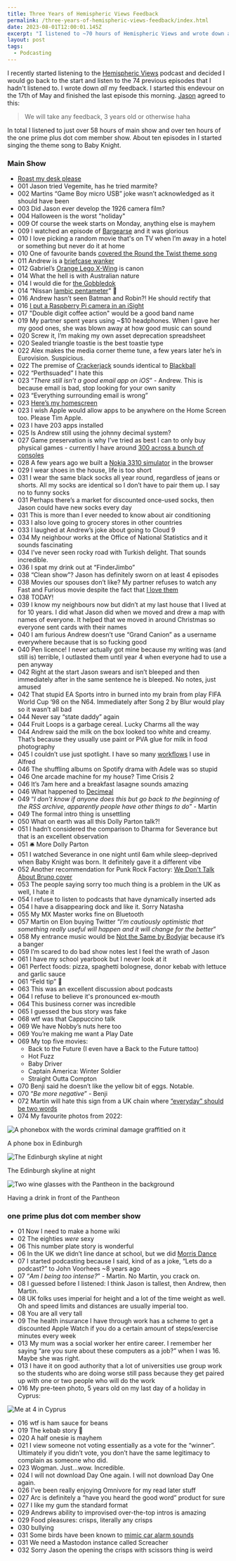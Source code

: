 ```yaml
---
title: Three Years of Hemispheric Views Feedback
permalink: /three-years-of-hemispheric-views-feedback/index.html
date: 2023-08-01T12:00:01.145Z
excerpt: "I listened to ~70 hours of Hemispheric Views and wrote down all my feedback"
layout: post
tags:
  - Podcasting
---
```


I recently started listening to the [Hemispheric Views](https://hemisphericviews.com/) podcast and decided I would go back to the start and listen to the 74 previous episodes that I hadn't listened to. I wrote down _all_ my feedback. I started this endevour on the 17th of May and finished the last episode this morning. [Jason](https://grepjason.sh/) agreed to this:

> We will take any feedback, 3 years old or otherwise haha

In total I listened to just over 58 hours of main show and over ten hours of the one prime plus dot com member show. About ten episodes in I started singing the theme song to Baby Knight. 

### Main Show

- [Roast my desk please](https://rknightuk.s3.amazonaws.com/site/desk-2023.jpg)
- 001 Jason tried Vegemite, has he tried marmite? 
- 002 Martins “Game Boy micro USB” joke wasn’t acknowledged as it should have been 
- 003 Did Jason ever develop the 1926 camera film? 
- 004 Halloween is the worst "holiday"
- 009 Of course the week starts on Monday, anything else is mayhem
- 009 I watched an episode of [Bargearse](https://youtu.be/Fahf77qzEnE) and it was glorious
- 010 I love picking a random movie that's on TV when I’m away in a hotel or something but never do it at home
- 010 One of favourite bands [covered the Round the Twist theme song](https://www.youtube.com/watch?v=C7bnFPaGnkc)
- 011 Andrew is a [briefcase wanker](https://www.youtube.com/watch?v=Qsj2-dWf1ko)
- 012 Gabriel’s [Orange Lego X-Wing](https://www.lego.com/en-gb/product/poe-s-x-wing-fighter-75102) is canon
- 014 What the hell is with Australian nature
- 014 I would die for [the Gobbledok](https://www.youtube.com/watch?v=3vIaCXCkkrs)
- 014 “Nissan [Iambic pentameter](https://en.wikipedia.org/wiki/Iambic_pentameter)” 👏
- 016 Andrew hasn’t seen Batman and Robin?! He should rectify that
- 016 [I put a Raspberry Pi camera in an iSight](https://rknight.me/building-a-pisight/)
- 017 "Double digit coffee action" would be a good band name 
- 019 My partner spent years using ~$10 headphones. When I gave her my good ones, she was blown away at how good music can sound
- 020 Screw it, I’m making my own asset deprecation spreadsheet 
- 020 Sealed triangle toastie is the best toastie type
- 022 Alex makes the media corner theme tune, a few years later he’s in Eurovision. Suspicious. 
- 022 The premise of [Crackerjack](https://en.wikipedia.org/wiki/Crackerjack_(2002_film)) sounds identical to [Blackball](https://www.imdb.com/title/tt0337879/)
- 022 “Perthsuaded” I hate this
- 023 “_There still isn’t a good email app on iOS_” - Andrew. This is because email is bad, stop looking for your own sanity
- 023 “Everything surrounding email is wrong”
- 023 [Here’s my homescreen](https://rknight.me/micro/110361312690891868/)
- 023 I wish Apple would allow apps to be anywhere on the Home Screen too. Please Tim Apple. 
- 023 I have 203 apps installed 
- 025 Is Andrew still using the johnny decimal system?
- 027 Game preservation is why I’ve tried as best I can to only buy physical games - currently I have around [300 across a bunch of consoles](https://rknight.me/collections/games)
- 028 A few years ago we built a [Nokia 3310 simulator](http://knockoffia.devsdodesign.com) in the browser
- 029 I wear shoes in the house, life is too short 
- 031 I wear the same black socks all year round, regardless of jeans or shorts. All my socks are identical so I don’t have to pair them up. I say no to funny socks
- 031 Perhaps there’s a market for discounted once-used socks, then Jason could have new socks every day 
- 031 This is more than I ever needed to know about air conditioning
- 033 I also love going to grocery stores in other countries 
- 033 I laughed at Andrew’s joke about going to Cloud 9
- 034 My neighbour works at the Office of National Statistics and it sounds fascinating 
- 034 I’ve never seen rocky road with Turkish delight. That sounds incredible. 
- 036 I spat my drink out at “FinderJimbo”
- 038 “Clean show”? Jason has definitely sworn on at least 4 episodes 
- 038 Movies our spouses don’t like? My partner refuses to watch any Fast and Furious movie despite the fact that [I love them](https://wegot.family)
- 038 TODAY! 
- 039 I know my neighbours now but didn’t at my last house that I lived at for 10 years. I did what Jason did when we moved and drew a map with names of everyone. It helped that we moved in around Christmas so everyone sent cards with their names
- 040 I am furious Andrew doesn’t use “Grand Canion” as a username everywhere because that is so fucking good
- 040 Pen licence! I never actually got mine because my writing was (and still is) terrible, I outlasted them until year 4 when everyone had to use a pen anyway
- 042 Right at the start Jason swears and isn’t bleeped and then immediately after in the same sentence he is bleeped. No notes, just amused
- 042 That stupid EA Sports intro in burned into my brain from play FIFA World Cup ‘98 on the N64. Immediately after Song 2 by Blur would play so it wasn’t all bad
- 044 Never say “state daddy” again
- 044 Fruit Loops is a garbage cereal. Lucky Charms all the way
- 044 Andrew said the milk on the box looked too white and creamy. That’s because they usually use paint or PVA glue for milk in food photography 
- 045 I couldn’t use just spotlight. I have so many [workflows](https://rknight.me/alfred-workflows/) I use in Alfred
- 046 The shuffling albums on Spotify drama with Adele was so stupid
- 046 One arcade machine for my house? Time Crisis 2
- 046 It’s 7am here and a breakfast lasagne sounds amazing 
- 046 What happened to [Decimeal](https://decimeal.com/)
- 049 “_I don’t know if anyone does this but go back to the beginning of the RSS archive, apparently people have other things to do_” - Martin
- 049 The formal intro thing is unsettling 
- 050 What on earth was all this Dolly Parton talk?!
- 051 I hadn’t considered the comparison to Dharma for Severance but that is an excellent observation 
- 051 🛎️ More Dolly Parton
- 051 I watched Severance in one night until 6am while sleep-deprived when Baby Knight was born. It definitely gave it a different vibe 
- 052 Another recommendation for Punk Rock Factory: [We Don't Talk About Bruno cover](https://www.youtube.com/watch?v=CUbul4f8AX8)
- 053 The people saying sorry too much thing is a problem in the UK as well, I hate it 
- 054 I refuse to listen to podcasts that have dynamically inserted ads
- 054 I have a disappearing dock and like it. Sorry Natasha
- 055 My MX Master works fine on Bluetooth
- 057 Martin on Elon buying Twitter “_I’m cautiously optimistic that something really useful will happen and it will change for the better_”
- 058 My entrance music would be [Not the Same by Bodyjar](https://song.link/s/0q6Qyd2QaHMHp7APKyQsyi) because it’s a banger
- 059 I’m scared to do bad show notes lest I feel the wrath of Jason
- 061 I have my school yearbook but I never look at it 
- 061 Perfect foods: pizza, spaghetti bolognese, donor kebab with lettuce and garlic sauce 
- 061 “Feld tip” 👀
- 063 This was an excellent discussion about podcasts
- 064 I refuse to believe it's pronounced ex-mouth
- 064 This business corner was incredible 
- 065 I guessed the bus story was fake
- 068 wtf was that Cappuccino talk 
- 069 We have Nobby’s nuts here too 
- 069 You’re making me want a Play Date
- 069 My top five movies:
	- Back to the Future (I even have a Back to the Future tattoo)
	- Hot Fuzz
	- Baby Driver
	- Captain America: Winter Soldier
	- Straight Outta Compton
- 070 Benji said he doesn’t like the yellow bit of eggs. Notable. 
- 070 “_Be more negative_” - Benji
- 072 Martin will hate this sign from a UK chain where [“everyday” should be two words](https://www.alamy.com/stock-photo-a-poundland-store-sign-71740740.html?imageid=1F597E32-BEC1-46FC-9C74-1CCCBC895D64&p=179593&pn=1&searchId=8798bbaa288a340a187eb179f2e6aaea&searchtype=0)
- 074 My favourite photos from 2022:

![A phonebox with the words criminal damage graffitied on it](https://rknightuk.s3.amazonaws.com/site/2022-criminal-damage.jpg)

A phone box in Edinburgh

![The Edinburgh skyline at night](https://rknightuk.s3.amazonaws.com/site/2022-edinburgh.jpg)

The Edinburgh skyline at night

![Two wine glasses with the Pantheon in the background](https://rknightuk.s3.amazonaws.com/site/2022-pantheon.jpg)

Having a drink in front of the Pantheon

### one prime plus dot com member show

- 01 Now I need to make a home wiki
- 02 The eighties _were_ sexy
- 06 This number plate story is wonderful 
- 06 In the UK we didn’t line dance at school, but we did [Morris Dance](https://en.m.wikipedia.org/wiki/Morris_dance)
- 07 I started podcasting because I said, kind of as a joke, “Lets do a podcast?” to John Voorhees ~8 years ago
- 07 “_Am I being too intense?_” - Martin. No Martin, you crack on. 
- 08 I guessed before I listened: I think Jason is tallest, then Andrew, then Martin. 
- 08 UK folks uses imperial for height and a lot of the time weight as well. Oh and speed limits and distances are usually imperial too. 
- 08 You are all very tall
- 09 The health insurance I have through work has a scheme to get a discounted Apple Watch if you do a certain amount of steps/exercise minutes every week
- 013 My mum was a social worker her entire career. I remember her saying “are you sure about these computers as a job?” when I was 16. Maybe she was right. 
- 013 I have it on good authority that a lot of universities use group work so the students who are doing worse still pass because they get paired up with one or two people who will do the work
- 016 My pre-teen photo, 5 years old on my last day of a holiday in Cyprus:

![Me at 4 in Cyprus](https://rknightuk.s3.amazonaws.com/site/me-young.jpg)

- 016 wtf is ham sauce for beans 
- 019 The kebab story 👏 
- 020 A half onesie is mayhem 
- 021 I view someone not voting essentially as a vote for the “winner”. Ultimately if you didn’t vote, you don’t have the same legitimacy to complain as someone who did.
- 023 Wogman. Just…wow. Incredible.
- 024 I will not download Day One again. I will not download Day One again. 
- 026 I’ve been really enjoying Omnivore for my read later stuff
- 027 Arc is definitely a “have you heard the good word” product for sure 
- 027 I like my gum the standard format
- 029 Andrews ability to improvised over-the-top intros is amazing 
- 029 Food pleasures: crisps, literally any crisps
- 030 bullying 
- 031 Some birds have been known to [mimic car alarm sounds](https://www.independent.co.uk/news/science/from-modems-to-alarms-the-world-of-bird-mimics-6105998.html#)
- 031 We need a Mastodon instance called Screacher
- 032 Sorry Jason the opening the crisps with scissors thing is weird